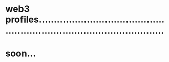 # web3 profiles...............................................................................................
# soon...
